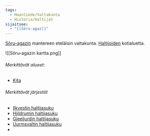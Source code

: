 ```yaml
---
tags:
  - Maantiede/Valtakunta
  - Historia/Haltijat
sijaitsee:
  - "[[Sôru-agaz]]"
---
```

[Sôru-agazin](Sôru-agaz.md) mantereen eteläisin valtakunta. [Haltijoiden](Haltijat.md) kotialuetta.

![[Sôru-agazin kartta.png]]
###### Merkittävät alueet:

- [Kita](Kita.md)
###### Merkittävät järjestöt

- [Ilkvestin haltijasuku](Ilkvestin%20haltijasuku.md)
- [Hjildrumin haltijasuku](Hjildrumin%20haltijasuku.md)
- [Gjeeljurdin haltijasuku](Gjeeljurdin%20haltijasuku.md)
- [Uurmsvaltin haltijasuku](Uurmsvaltin%20haltijasuku.md)
- 